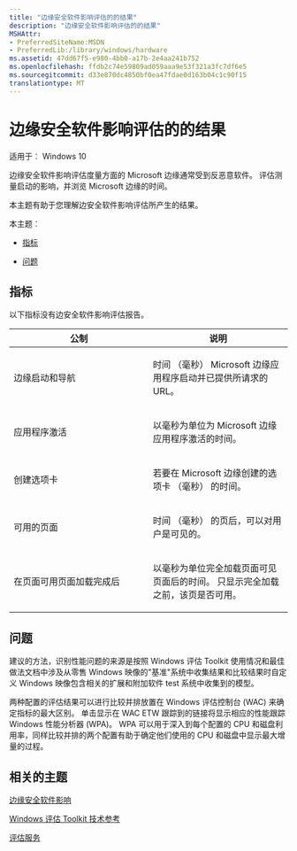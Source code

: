 ```yaml
---
title: "边缘安全软件影响评估的的结果"
description: "边缘安全软件影响评估的的结果"
MSHAttr:
- PreferredSiteName:MSDN
- PreferredLib:/library/windows/hardware
ms.assetid: 47dd67f5-e980-4bb0-a17b-2e4aa241b752
ms.openlocfilehash: ffdb2c74e59809ad059aaa9e53f321a3fc7df6e5
ms.sourcegitcommit: d33e870dc4850bf0ea47fdae0d163b04c1c90f15
translationtype: MT
---
```

# <a name="results-for-the-edge-security-software-impact-assessment"></a>边缘安全软件影响评估的的结果


适用于︰ Windows 10

边缘安全软件影响评估度量方面的 Microsoft 边缘通常受到反恶意软件。 评估测量启动的影响，并浏览 Microsoft 边缘的时间。

本主题有助于您理解边安全软件影响评估所产生的结果。

本主题︰

-   [指标](#metrics)

-   [问题](#issues)

## <a name="metrics"></a>指标


以下指标没有边安全软件影响评估报告。

<table>
<colgroup>
<col width="50%" />
<col width="50%" />
</colgroup>
<thead>
<tr class="header">
<th>公制</th>
<th>说明</th>
</tr>
</thead>
<tbody>
<tr class="odd">
<td><p>边缘启动和导航</p></td>
<td><p>时间 （毫秒） Microsoft 边缘应用程序启动并已提供所请求的 URL。</p></td>
</tr>
<tr class="even">
<td><p>应用程序激活</p></td>
<td><p>以毫秒为单位为 Microsoft 边缘应用程序激活的时间。</p></td>
</tr>
<tr class="odd">
<td><p>创建选项卡</p></td>
<td><p>若要在 Microsoft 边缘创建的选项卡 （毫秒） 的时间。</p></td>
</tr>
<tr class="even">
<td><p>可用的页面</p></td>
<td><p>时间 （毫秒） 的页后，可以对用户是可见的。</p></td>
</tr>
<tr class="odd">
<td><p>在页面可用页面加载完成后</p></td>
<td><p>以毫秒为单位完全加载页面可见页面后的时间。 只显示完全加载之前，该页是否可用。</p></td>
</tr>
</tbody>
</table>

 

## <a name="issues"></a>问题


建议的方法，识别性能问题的来源是按照 Windows 评估 Toolkit 使用情况和最佳做法文档中涉及从零售 Windows 映像的"基准"系统中收集结果和比较结果时自定义 Windows 映像包含相关的扩展和附加软件 test 系统中收集到的模型。

两种配置的评估结果可以进行比较并排放置在 Windows 评估控制台 (WAC) 来确定指标的最大区别。 单击显示在 WAC ETW 跟踪到的链接将显示相应的性能跟踪 Windows 性能分析器 (WPA)。 WPA 可以用于深入到每个配置的 CPU 和磁盘利用率，同样比较并排的两个配置有助于确定他们使用的 CPU 和磁盘中显示最大增量的过程。

## <a name="related-topics"></a>相关的主题


[边缘安全软件影响](edge-security-software-impact.md)

[Windows 评估 Toolkit 技术参考](windows-assessment-toolkit-technical-reference.md)

[评估服务](assessments.md)

 

 







